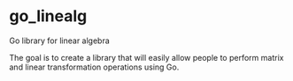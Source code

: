 # go_linealg
Go library for linear algebra

The goal is to create a library that will easily allow people to perform matrix and linear transformation operations using Go. 
